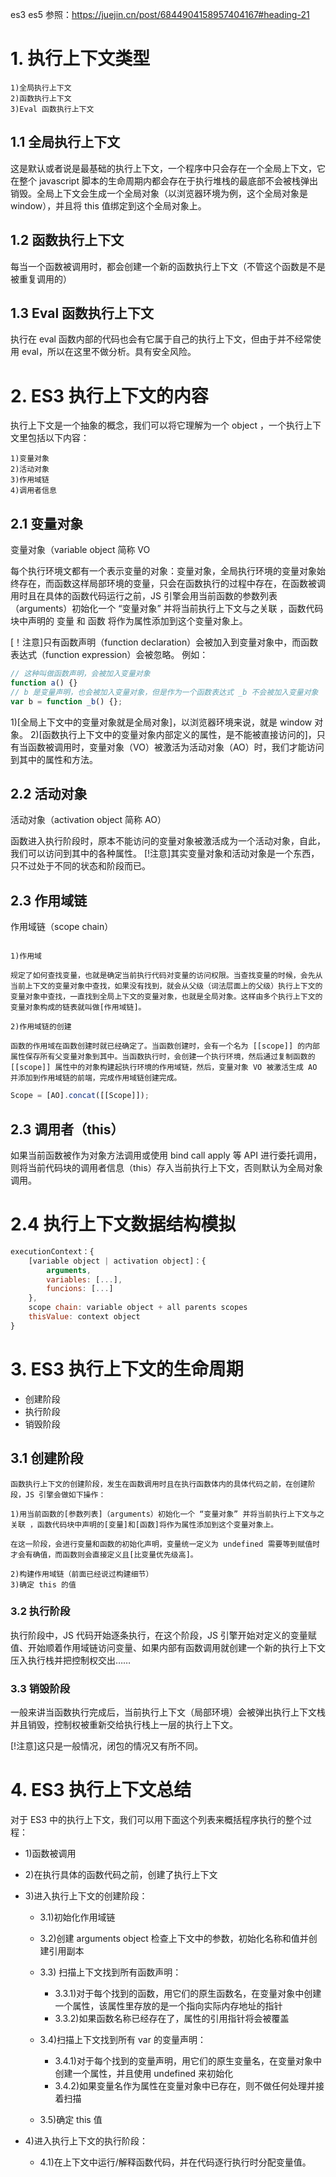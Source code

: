 es3 es5 参照：https://juejin.cn/post/6844904158957404167#heading-21

# 1. 执行上下文类型

```text
1)全局执行上下文
2)函数执行上下文
3)Eval 函数执行上下文
```

## 1.1 全局执行上下文

这是默认或者说是最基础的执行上下文，一个程序中只会存在一个全局上下文，它在整个 javascript 脚本的生命周期内都会存在于执行堆栈的最底部不会被栈弹出销毁。全局上下文会生成一个全局对象（以浏览器环境为例，这个全局对象是 window），并且将 this 值绑定到这个全局对象上。

## 1.2 函数执行上下文

每当一个函数被调用时，都会创建一个新的函数执行上下文（不管这个函数是不是被重复调用的）

## 1.3 Eval 函数执行上下文

执行在 eval 函数内部的代码也会有它属于自己的执行上下文，但由于并不经常使用 eval，所以在这里不做分析。具有安全风险。

# 2. ES3 执行上下文的内容

执行上下文是一个抽象的概念，我们可以将它理解为一个 object ，一个执行上下文里包括以下内容：

```text
1)变量对象
2)活动对象
3)作用域链
4)调用者信息
```

## 2.1 变量对象

变量对象（variable object 简称 VO

每个执行环境文都有一个表示变量的对象：变量对象，全局执行环境的变量对象始终存在，而函数这样局部环境的变量，只会在函数执行的过程中存在，在函数被调用时且在具体的函数代码运行之前，JS 引擎会用当前函数的参数列表（arguments）初始化一个 “变量对象” 并将当前执行上下文与之关联 ，函数代码块中声明的 变量 和 函数 将作为属性添加到这个变量对象上。

[！注意]只有函数声明（function declaration）会被加入到变量对象中，而函数表达式（function expression）会被忽略。
例如：

```js
// 这种叫做函数声明，会被加入变量对象
function a() {}
// b 是变量声明，也会被加入变量对象，但是作为一个函数表达式 _b 不会被加入变量对象
var b = function _b() {};
```

1)[全局上下文中的变量对象就是全局对象]，以浏览器环境来说，就是 window 对象。 2)[函数执行上下文中的变量对象内部定义的属性，是不能被直接访问的]，只有当函数被调用时，变量对象（VO）被激活为活动对象（AO）时，我们才能访问到其中的属性和方法。

## 2.2 活动对象

活动对象（activation object 简称 AO）

函数进入执行阶段时，原本不能访问的变量对象被激活成为一个活动对象，自此，我们可以访问到其中的各种属性。
[!注意]其实变量对象和活动对象是一个东西，只不过处于不同的状态和阶段而已。

## 2.3 作用域链

作用域链（scope chain）

```text

1)作用域

规定了如何查找变量，也就是确定当前执行代码对变量的访问权限。当查找变量的时候，会先从当前上下文的变量对象中查找，如果没有找到，就会从父级（词法层面上的父级）执行上下文的变量对象中查找，一直找到全局上下文的变量对象，也就是全局对象。这样由多个执行上下文的变量对象构成的链表就叫做[作用域链]。

2)作用域链的创建

函数的作用域在函数创建时就已经确定了。当函数创建时，会有一个名为 [[scope]] 的内部属性保存所有父变量对象到其中。当函数执行时，会创建一个执行环境，然后通过复制函数的 [[scope]] 属性中的对象构建起执行环境的作用域链，然后，变量对象 VO 被激活生成 AO 并添加到作用域链的前端，完成作用域链创建完成。
```

```js
Scope = [AO].concat([[Scope]]);
```

## 2.3 调用者（this）

如果当前函数被作为对象方法调用或使用 bind call apply 等 API 进行委托调用，则将当前代码块的调用者信息（this）存入当前执行上下文，否则默认为全局对象调用。

# 2.4 执行上下文数据结构模拟

```js
executionContext：{
    [variable object | activation object]：{
        arguments,
        variables: [...],
        funcions: [...]
    },
    scope chain: variable object + all parents scopes
    thisValue: context object
}

```

# 3. ES3 执行上下文的生命周期

- 创建阶段
- 执行阶段
- 销毁阶段

## 3.1 创建阶段

```text
函数执行上下文的创建阶段，发生在函数调用时且在执行函数体内的具体代码之前，在创建阶段，JS 引擎会做如下操作：

1)用当前函数的[参数列表]（arguments）初始化一个 “变量对象” 并将当前执行上下文与之关联 ，函数代码块中声明的[变量]和[函数]将作为属性添加到这个变量对象上。

在这一阶段，会进行变量和函数的初始化声明，变量统一定义为 undefined 需要等到赋值时才会有确值，而函数则会直接定义且[比变量优先级高]。

2)构建作用域链（前面已经说过构建细节）
3)确定 this 的值
```

### 3.2 执行阶段

执行阶段中，JS 代码开始逐条执行，在这个阶段，JS 引擎开始对定义的变量赋值、开始顺着作用域链访问变量、如果内部有函数调用就创建一个新的执行上下文压入执行栈并把控制权交出……

### 3.3 销毁阶段

一般来讲当函数执行完成后，当前执行上下文（局部环境）会被弹出执行上下文栈并且销毁，控制权被重新交给执行栈上一层的执行上下文。

[!注意]这只是一般情况，闭包的情况又有所不同。

# 4. ES3 执行上下文总结

对于 ES3 中的执行上下文，我们可以用下面这个列表来概括程序执行的整个过程：

- 1)函数被调用
- 2)在执行具体的函数代码之前，创建了执行上下文
- 3)进入执行上下文的创建阶段：

  - 3.1)初始化作用域链
  - 3.2)创建 arguments object 检查上下文中的参数，初始化名称和值并创建引用副本
  - 3.3) 扫描上下文找到所有函数声明：

    - 3.3.1)对于每个找到的函数，用它们的原生函数名，在变量对象中创建一个属性，该属性里存放的是一个指向实际内存地址的指针
    - 3.3.2)如果函数名称已经存在了，属性的引用指针将会被覆盖

  - 3.4)扫描上下文找到所有 var 的变量声明：

    - 3.4.1)对于每个找到的变量声明，用它们的原生变量名，在变量对象中创建一个属性，并且使用 undefined 来初始化
    - 3.4.2)如果变量名作为属性在变量对象中已存在，则不做任何处理并接着扫描

  - 3.5)确定 this 值

- 4)进入执行上下文的执行阶段：
  - 4.1)在上下文中运行/解释函数代码，并在代码逐行执行时分配变量值。

